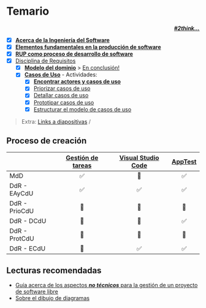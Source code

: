 # Temario

<div align=right>

***[#2think...](temario/2think.md)***

</div>

* [x] [**Acerca de la Ingeniería del Software**](temario/contenidos/00000-acercaDe.md)
* [x] [**Elementos fundamentales en la producción de software**](https://github.com/mmasias/PRG1/blob/main/temario/00000-introduccion.md)
* [x] [**RUP como proceso de desarrollo de software**](temario/00002-rup.md)
* [x] [Disciplina de Requisitos](temario/00003-disciplinaDeRequisitos.md)
  * [x] [**Modelo del dominio**](temario/contenidos/00004-MdD.md) > [En conclusión!](/temario/contenidos/00004-01-EC.md)
  * [x] [**Casos de Uso**](temario/contenidos/00005-CdU.md) - Actividades:
    * [x] [**Encontrar actores y casos de uso**](temario/contenidos/00006-CdU.eAyCdU.md)
    * [x] [Priorizar casos de uso](temario/contenidos/00007-CdU.PCdU.md)
    * [x] [Detallar casos de uso](temario/contenidos/00008-Cdu.dCdU.md)
    * [x] [Prototipar casos de uso](temario/contenidos/00009-CdU.ICdU.md)
    * [x] [Estructurar el modelo de casos de uso](temario/contenidos/00010-eCdU.md)

> Extra: [Links a diapositivas](https://drive.google.com/drive/folders/1m_wsaMgdAHJ5gYKcpwJtU1IeDWRtLsAj?usp=sharing) /

## Proceso de creación

||[Gestión de tareas](https://github.com/mmasias/mmasias/blob/main/UNEATLANTICO/idsw1/sgt/README.md)|[Visual Studio Code](https://github.com/mmasias/mmasias/blob/main/UNEATLANTICO/idsw1/vscode/README.md)|[AppTest](https://github.com/mmasias/mmasias/blob/main/UNEATLANTICO/idsw1/test/README.md)|
|-|:-:|:-:|:-:|
MdD          |✅|🔲|✅
DdR - EAyCdU |✅|✅|✅
DdR - PrioCdU|🔲|🔲|🔲
DdR - DCdU   |🔲|🔲|✅
DdR - ProtCdU|🔲|🔲|🔲
DdR - ECdU   |🔲|✅|✅

## Lecturas recomendadas

- [Guía acerca de los aspectos ***no técnicos*** para la gestión de un proyecto de software libre](https://tldp.org/HOWTO/Software-Proj-Mgmt-HOWTO/index.html)
- [Sobre el dibujo de diagramas](https://github.com/mmasias/IdSw1/blob/main/documentos/Sobre_el_dibujo_de_diagramas.pdf)
